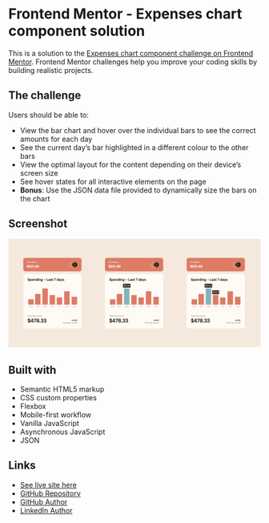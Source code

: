 # Frontend Mentor - Expenses chart component solution

This is a solution to the [Expenses chart component challenge on Frontend Mentor](https://www.frontendmentor.io/challenges/expenses-chart-component-e7yJBUdjwt). Frontend Mentor challenges help you improve your coding skills by building realistic projects.

## The challenge

Users should be able to:

- View the bar chart and hover over the individual bars to see the correct amounts for each day
- See the current day’s bar highlighted in a different colour to the other bars
- View the optimal layout for the content depending on their device’s screen size
- See hover states for all interactive elements on the page
- **Bonus**: Use the JSON data file provided to dynamically size the bars on the chart

## Screenshot

![](./images/screenshot.png)

## Built with

- Semantic HTML5 markup
- CSS custom properties
- Flexbox
- Mobile-first workflow
- Vanilla JavaScript
- Asynchronous JavaScript
- JSON

## Links

- [See live site here](https://thomaserdmenger.github.io/Expenses-chart-component/)
- [GitHub Repository](https://github.com/thomaserdmenger/Expenses-chart-component)
- [GitHub Author](https://github.com/thomaserdmenger)
- [LinkedIn Author](https://www.linkedin.com/in/thomaserdmenger/)
